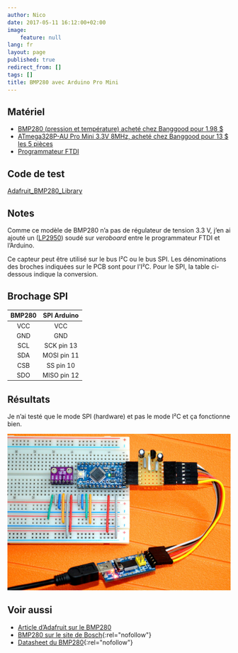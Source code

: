 ```yaml
---
author: Nico
date: 2017-05-11 16:12:00+02:00
image:
    feature: null
lang: fr
layout: page
published: true
redirect_from: []
tags: []
title: BMP280 avec Arduino Pro Mini
---
```


## Matériel

-   [BMP280 (pression et température) acheté chez Banggood pour 1.98 $][2]
-   [ATmega328P-AU Pro Mini 3.3V 8MHz, acheté chez Banggood pour 13 $ les 5 pièces][1]
-   [Programmateur FTDI][3]

## Code de test

[Adafruit_BMP280_Library](https://github.com/adafruit/Adafruit_BMP280_Library)

## Notes

Comme ce modèle de BMP280 n’a pas de régulateur de tension 3.3 V, j’en ai ajouté un ([LP2950][7]) soudé sur _veroboard_ entre le programmateur FTDI et l’Arduino.

Ce capteur peut être utilisé sur le bus I²C ou le bus SPI. Les dénominations des broches indiquées sur le PCB sont pour l’I²C. Pour le SPI, la table ci-dessous indique la conversion.

## Brochage SPI

| BMP280 | SPI Arduino |
| :----: | :---------: |
|  VCC   |     VCC     |
|  GND   |     GND     |
|  SCL   | SCK pin 13  |
|  SDA   | MOSI pin 11 |
|  CSB   |  SS pin 10  |
|  SDO   | MISO pin 12 |

## Résultats

Je n’ai testé que le mode SPI (hardware) et pas le mode I²C et ça fonctionne bien.

[![BMP280 + Arduino Pro Mini][img_1]][img_1]

[img_1]: ../files/2017-05-11-bmp280-arduino-pro-mini/images/2017-05-11-bmp280-arduino-pro-mini-001.jpg

## Voir aussi

-   [Article d’Adafruit sur le BMP280][4]
-   [BMP280 sur le site de Bosch][5]{:rel="nofollow"}
-   [Datasheet du BMP280][6]{:rel="nofollow"}

[1]: https://usa.banggood.com/5Pcs-3_3V-8MHz-ATmega328P-AU-Pro-Mini-Microcontroller-With-Pins-Development-Board-p-980292.html?imageAb=2&akmClientCountry=America&p=0431091025639201412F&a=1697373190.4133&akmClientCountry=America
[2]: https://www.banggood.com/GY-BMP280-3_3-High-Precision-Atmospheric-Pressure-Sensor-Module-For-Arduino-p-1111135.html?p=0431091025639201412F
[3]: https://m.miniinthebox.com/fr/p/programme-downloader-ftdi-basic-usb-a-ttl-ft232-pour-arduino_p903425.html
[4]: https://learn.adafruit.com/adafruit-bmp280-barometric-pressure-plus-temperature-sensor-breakout/wiring-and-test
[5]: https://www.bosch-sensortec.com/products/environmental-sensors/pressure-sensors/bmp280/
[6]: https://www.bosch-sensortec.com/media/boschsensortec/downloads/datasheets/bst-bmp280-ds001.pdf
[7]: http://www.ti.com/lit/ds/symlink/lp2951-n.pdf
